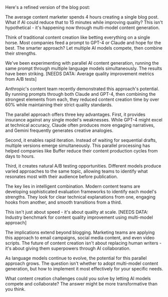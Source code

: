Here's a refined version of the blog post:

The average content marketer spends 4 hours creating a single blog post. What if AI could reduce that to 15 minutes while improving quality? This isn't hypothetical - it's happening now through multi-model content generation.

Think of traditional content creation like betting everything on a single horse. Most companies feed a prompt to GPT-4 or Claude and hope for the best. The smarter approach? Let multiple AI models compete, then combine their strengths.

We've been experimenting with parallel AI content generation, running the same prompt through multiple language models simultaneously. The results have been striking. [NEEDS DATA: Average quality improvement metrics from A/B tests]

Anthropic's content team recently demonstrated this approach's potential. By running prompts through both Claude and GPT-4, then combining the strongest elements from each, they reduced content creation time by over 60% while maintaining their strict quality standards.

The parallel approach offers three key advantages. First, it provides insurance against any single model's weaknesses. While GPT-4 might excel at technical accuracy, Claude often produces more engaging narratives, and Gemini frequently generates creative analogies.

Second, it enables rapid iteration. Instead of waiting for sequential drafts, multiple versions emerge simultaneously. This parallel processing has helped companies like Buffer reduce their content production cycles from days to hours.

Third, it creates natural A/B testing opportunities. Different models produce varied approaches to the same topic, allowing teams to identify what resonates most with their audience before publication.

The key lies in intelligent combination. Modern content teams are developing sophisticated evaluation frameworks to identify each model's strengths. They look for clear technical explanations from one, engaging hooks from another, and smooth transitions from a third.

This isn't just about speed - it's about quality at scale. [NEEDS DATA: Industry benchmark for content quality improvement using multi-model approach]

The implications extend beyond blogging. Marketing teams are applying this approach to email campaigns, social media content, and even video scripts. The future of content creation isn't about replacing human writers - it's about giving them superpowers through AI collaboration.

As language models continue to evolve, the potential for this parallel approach grows. The question isn't whether to adopt multi-model content generation, but how to implement it most effectively for your specific needs.

What content creation challenges could you solve by letting AI models compete and collaborate? The answer might be more transformative than you think.